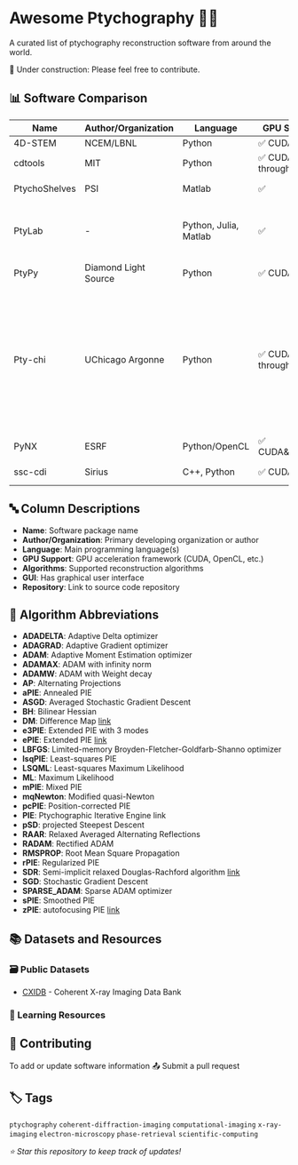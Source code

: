 # Awesome Ptychography 🔬✨

A curated list of ptychography reconstruction software from around the world. 

🚧 Under construction: Please feel free to contribute. 

## 📊 Software Comparison

| Name | Author/Organization | Language | GPU Support | Algorithms | GUI | Repository |
|------|-------------------|----------|-------------|-----------|-----|--------------|
| 4D-STEM | NCEM/LBNL | Python | ✅ CUDA | mPIE |  ✅ | [GitHub](https://github.com/py4dstem/py4DSTEM) |
| cdtools | MIT | Python | ✅ CUDA through torch | ADAM, SGD, LBFGS | ❌ | [GitHub](https://github.com/cdtools-developers/cdtools) |
| PtychoShelves | PSI | Matlab | ✅  | PIE, DM, ML |  ❌ | [PSI website](https://www.psi.ch/en/sls/csaxs/software) | 
| PtyLab | - | Python, Julia, Matlab | ✅ | ePIE, mPIE, pcPIE, e3PIE, lsqPIE, aPIE, sPIE, zPIE, pSD, mqNewton | ❌ | [GitHub](https://github.com/PtyLab) | 
| PtyPy | Diamond Light Source | Python |  ✅ CUDA | PIE, DM, RAAR, SDR |  ❌ | [GitHub](https://github.com/ptycho/ptypy) | 
| Pty-chi | UChicago Argonne | Python | ✅ CUDA through torch | ADADELTA, ADAGRAD, ADAM, ADAMAX, ADAMW, ASGD, LBFGS, RADAM, RMSPROP, SGD, SPARSE_ADAM, BH, DM, ePIE, LSQML, PIE, rPIE | ❌ | [GitHub](https://github.com/AdvancedPhotonSource/pty-chi) | 
| PyNX | ESRF | Python/OpenCL |  ✅ CUDA&OpenCL | PIE, DM, AP | ❌ | [ESRF](https://pynx.esrf.fr/en/latest/) | 
| ssc-cdi | Sirius | C++, Python | ✅ CUDA | rPIE, mPIE, AP, RAAR, ML | ❌ | [zenodo](https://zenodo.org/records/15427455) | 

## 🔤 Column Descriptions

- **Name**: Software package name
- **Author/Organization**: Primary developing organization or author
- **Language**: Main programming language(s)
- **GPU Support**: GPU acceleration framework (CUDA, OpenCL, etc.)
- **Algorithms**: Supported reconstruction algorithms
- **GUI**: Has graphical user interface
- **Repository**: Link to source code repository

## 🧮 Algorithm Abbreviations

- **ADADELTA**: Adaptive Delta optimizer
- **ADAGRAD**: Adaptive Gradient optimizer
- **ADAM**: Adaptive Moment Estimation optimizer
- **ADAMAX**: ADAM with infinity norm
- **ADAMW**: ADAM with Weight decay
- **AP**: Alternating Projections
- **aPIE**: Annealed PIE
- **ASGD**: Averaged Stochastic Gradient Descent
- **BH**: Bilinear Hessian
- **DM**: Difference Map [link](https://www.science.org/doi/10.1126/science.1158573)
- **e3PIE**: Extended PIE with 3 modes
- **ePIE**: Extended PIE [link](https://www.sciencedirect.com/science/article/pii/S0304399109001284)
- **LBFGS**: Limited-memory Broyden-Fletcher-Goldfarb-Shanno optimizer
- **lsqPIE**: Least-squares PIE
- **LSQML**: Least-squares Maximum Likelihood
- **ML**: Maximum Likelihood
- **mPIE**: Mixed PIE
- **mqNewton**: Modified quasi-Newton
- **pcPIE**: Position-corrected PIE
- **PIE**: Ptychographic Iterative Engine link
- **pSD**: projected Steepest Descent
- **RAAR**: Relaxed Averaged Alternating Reflections
- **RADAM**: Rectified ADAM
- **RMSPROP**: Root Mean Square Propagation
- **rPIE**: Regularized PIE
- **SDR**: Semi-implicit relaxed Douglas-Rachford algorithm [link](https://opg.optica.org/oe/fulltext.cfm?uri=oe-27-22-31246&id=422295)
- **SGD**: Stochastic Gradient Descent
- **SPARSE_ADAM**: Sparse ADAM optimizer
- **sPIE**: Smoothed PIE 
- **zPIE**: autofocusing PIE [link](https://opg.optica.org/ol/fulltext.cfm?uri=ol-45-7-2030&id=429515)


## 📚 Datasets and Resources

### 🗃️ Public Datasets
- [CXIDB](http://cxidb.org/) - Coherent X-ray Imaging Data Bank

### 📖 Learning Resources


## 🤝 Contributing

To add or update software information 📤 Submit a pull request

## 🏷️ Tags

`ptychography` `coherent-diffraction-imaging` `computational-imaging` `x-ray-imaging` `electron-microscopy` `phase-retrieval` `scientific-computing`



*⭐ Star this repository to keep track of updates!*
